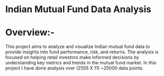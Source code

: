 # Indian Mutual Fund Data Analysis
# Overview:-
This project aims to analyze and visualize Indian mutual fund data to provide insights into fund performance, risk, and returns. The analysis is focused on helping retail investors make informed decisions by understanding key metrics and trends in the mutual fund market.
In this project I have done analysis over (2555 X 11) ~25000 data points.
